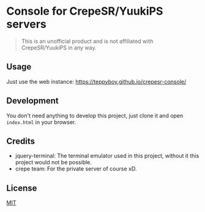 # Console for CrepeSR/YuukiPS servers

> This is an unofficial product and is not affiliated with CrepeSR/YuukiPS in any way.

## Usage

Just use the web instance: https://teppyboy.github.io/crepesr-console/

## Development

You don't need anything to develop this project, just clone it and open `index.html` in your browser.

## Credits

- jquery-terminal: The terminal emulator used in this project, without it this project would not be possible.
- crepe team: For the private server of course xD.

## License

[MIT](./LICENSE)
